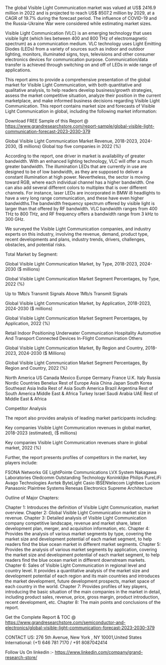 
The global Visible Light Communication market was valued at US$ 2416.9 million in 2022 and is projected to reach US$ 8507.2 million by 2029, at a CAGR of 19.7% during the forecast period. The influence of COVID-19 and the Russia-Ukraine War were considered while estimating market sizes.

Visible Light Communication (VLC) is an emerging technology that uses visible light (which lies between 400 and 800 THz of electromagnetic spectrum) as a communication medium. VLC technology uses Light Emitting Diodes (LEDs) from a variety of sources such as indoor and outdoor lighting, monitors, illuminated signs, toys, televisions and other consumer electronics devices for communication purpose. Communication/data transfer is achieved through switching on and off of LEDs in wide range of applications.

This report aims to provide a comprehensive presentation of the global market for Visible Light Communication, with both quantitative and qualitative analysis, to help readers develop business/growth strategies, assess the market competitive situation, analyze their position in the current marketplace, and make informed business decisions regarding Visible Light Communication. This report contains market size and forecasts of Visible Light Communication in global, including the following market information:

Download FREE Sample of this Report @ https://www.grandresearchstore.com/report-sample/global-visible-light-communication-forecast-2023-2030-379

Global Visible Light Communication Market Revenue, 2018-2023, 2024-2030, ($ millions)
Global top five companies in 2022 (%)

According to the report, one driver in market is availability of greater bandwidth. With an enhanced lighting technology, VLC will offer a much greater bandwidth. The illumination LEDs that are currently in use are designed to be of low bandwidth, as they are supposed to deliver a constant illumination at high power. Nevertheless, the sector is moving toward RGB, where each individual channel has a higher bandwidth. One can also add several different colors to multiplex that is over different channels. For instance, laser LEDs are incorporated in BMW i8 headlights to have a very long range communication, and these have even higher bandwidths.The bandwidth frequency spectrum offered by visible light is larger than that offered by RF bandwidth. VLC bandwidth ranges from 400 THz to 800 THz, and RF frequency offers a bandwidth range from 3 kHz to 300 GHz.

We surveyed the Visible Light Communication companies, and industry experts on this industry, involving the revenue, demand, product type, recent developments and plans, industry trends, drivers, challenges, obstacles, and potential risks.

Total Market by Segment:

Global Visible Light Communication Market, by Type, 2018-2023, 2024-2030 ($ millions)

Global Visible Light Communication Market Segment Percentages, by Type, 2022 (%)

Up to 1Mb/s Transmit Signals
Above 1Mb/s Transmit Signals

Global Visible Light Communication Market, by Application, 2018-2023, 2024-2030 ($ millions)

Global Visible Light Communication Market Segment Percentages, by Application, 2022 (%)

Retail Indoor Positioning
Underwater Communication
Hospitality
Automotive And Transport
Connected Devices
In-Flight Communication
Others

Global Visible Light Communication Market, By Region and Country, 2018-2023, 2024-2030 ($ Millions)

Global Visible Light Communication Market Segment Percentages, By Region and Country, 2022 (%)

North America
US
Canada
Mexico
Europe
Germany
France
U.K.
Italy
Russia
Nordic Countries
Benelux
Rest of Europe
Asia
China
Japan
South Korea
Southeast Asia
India
Rest of Asia
South America
Brazil
Argentina
Rest of South America
Middle East & Africa
Turkey
Israel
Saudi Arabia
UAE
Rest of Middle East & Africa

Competitor Analysis

The report also provides analysis of leading market participants including:

Key companies Visible Light Communication revenues in global market, 2018-2023 (estimated), ($ millions)

Key companies Visible Light Communication revenues share in global market, 2022 (%)

Further, the report presents profiles of competitors in the market, key players include:

FSONA Networks
GE
LightPointe Communications
LVX System
Nakagawa Laboratories
Oledcomm
Outstanding Technology
Koninklijke Philips
PureLiFi
Avago Technologies
Axrtek
ByteLight
Casio
IBSENtelecom
Lightbee
Luciom
Panasonic
Plaintree Systems
Renesas Electronics
Supreme Architecture

Outline of Major Chapters:

Chapter 1: Introduces the definition of Visible Light Communication, market overview.
Chapter 2: Global Visible Light Communication market size in revenue.
Chapter 3: Detailed analysis of Visible Light Communication company competitive landscape, revenue and market share, latest development plan, merger, and acquisition information, etc.
Chapter 4: Provides the analysis of various market segments by type, covering the market size and development potential of each market segment, to help readers find the blue ocean market in different market segments.
Chapter 5: Provides the analysis of various market segments by application, covering the market size and development potential of each market segment, to help readers find the blue ocean market in different downstream markets.
Chapter 6: Sales of Visible Light Communication in regional level and country level. It provides a quantitative analysis of the market size and development potential of each region and its main countries and introduces the market development, future development prospects, market space of each country in the world.
Chapter 7: Provides profiles of key players, introducing the basic situation of the main companies in the market in detail, including product sales, revenue, price, gross margin, product introduction, recent development, etc.
Chapter 8: The main points and conclusions of the report.

Get the Complete Report & TOC @ https://www.grandresearchstore.com/semiconductor-and-electronics/global-visible-light-communication-forecast-2023-2030-379

CONTACT US:
276 5th Avenue, New York , NY 10001,United States
International: (+1) 646 781 7170 / +91 8087042414

Follow Us On linkedin :- https://www.linkedin.com/company/grand-research-store/
